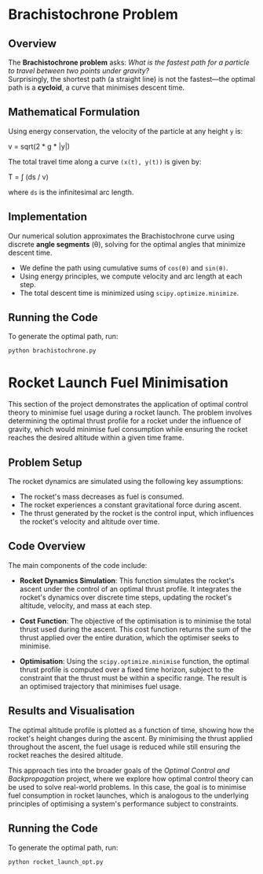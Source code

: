 # Brachistochrone Problem

## Overview
The **Brachistochrone problem** asks: _What is the fastest path for a particle to travel between two points under gravity?_  
Surprisingly, the shortest path (a straight line) is not the fastest—the optimal path is a **cycloid**, a curve that minimises descent time.

## Mathematical Formulation
Using energy conservation, the velocity of the particle at any height `y` is:

v = sqrt(2 * g * |y|)


The total travel time along a curve `(x(t), y(t))` is given by:

T = ∫ (ds / v)


where `ds` is the infinitesimal arc length.

## Implementation
Our numerical solution approximates the Brachistochrone curve using discrete **angle segments** (θ), solving for the optimal angles that minimize descent time.

- We define the path using cumulative sums of `cos(θ)` and `sin(θ)`.
- Using energy principles, we compute velocity and arc length at each step.
- The total descent time is minimized using `scipy.optimize.minimize`.

## Running the Code
To generate the optimal path, run:

```sh
python brachistochrone.py
```

# Rocket Launch Fuel Minimisation

This section of the project demonstrates the application of optimal control theory to minimise fuel usage during a rocket launch. The problem involves determining the optimal thrust profile for a rocket under the influence of gravity, which would minimise fuel consumption while ensuring the rocket reaches the desired altitude within a given time frame.

## Problem Setup
The rocket dynamics are simulated using the following key assumptions:
- The rocket's mass decreases as fuel is consumed.
- The rocket experiences a constant gravitational force during ascent.
- The thrust generated by the rocket is the control input, which influences the rocket's velocity and altitude over time.

## Code Overview
The main components of the code include:
- **Rocket Dynamics Simulation**: This function simulates the rocket's ascent under the control of an optimal thrust profile. It integrates the rocket's dynamics over discrete time steps, updating the rocket's altitude, velocity, and mass at each step.
  
- **Cost Function**: The objective of the optimisation is to minimise the total thrust used during the ascent. This cost function returns the sum of the thrust applied over the entire duration, which the optimiser seeks to minimise.

- **Optimisation**: Using the `scipy.optimize.minimise` function, the optimal thrust profile is computed over a fixed time horizon, subject to the constraint that the thrust must be within a specific range. The result is an optimised trajectory that minimises fuel usage.

## Results and Visualisation
The optimal altitude profile is plotted as a function of time, showing how the rocket's height changes during the ascent. By minimising the thrust applied throughout the ascent, the fuel usage is reduced while still ensuring the rocket reaches the desired altitude.

This approach ties into the broader goals of the *Optimal Control and Backpropagation* project, where we explore how optimal control theory can be used to solve real-world problems. In this case, the goal is to minimise fuel consumption in rocket launches, which is analogous to the underlying principles of optimising a system's performance subject to constraints.

## Running the Code
To generate the optimal path, run:

```sh
python rocket_launch_opt.py
```